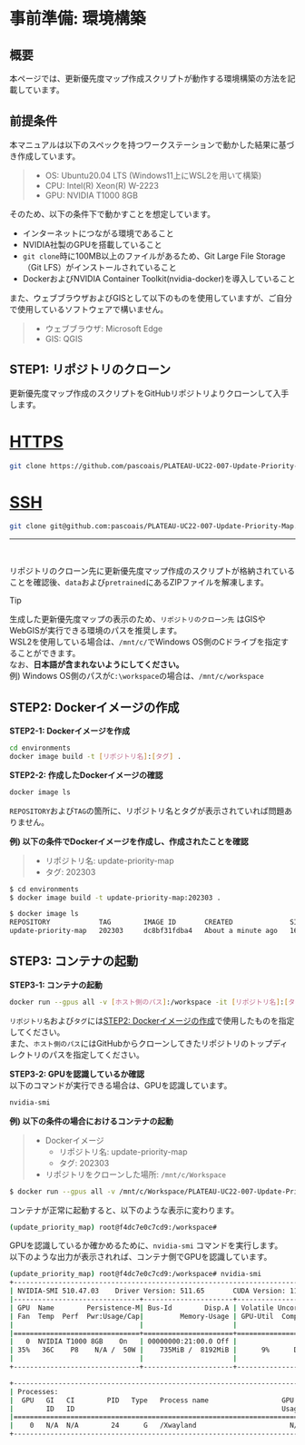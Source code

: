 # 事前準備: 環境構築

## 概要
本ページでは、更新優先度マップ作成スクリプトが動作する環境構築の方法を記載しています。  


## 前提条件
本マニュアルは以下のスペックを持つワークステーションで動かした結果に基づき作成しています。  

> - OS: Ubuntu20.04 LTS (Windows11上にWSL2を用いて構築)  
> - CPU: Intel(R) Xeon(R) W-2223  
> - GPU: NVIDIA T1000 8GB  

そのため、以下の条件下で動かすことを想定しています。  

- インターネットにつながる環境であること  
- NVIDIA社製のGPUを搭載していること  
- `git clone`時に100MB以上のファイルがあるため、Git Large File Storage（Git LFS）がインストールされていること  
- DockerおよびNVIDIA Container Toolkit(nvidia-docker)を導入していること  

また、ウェブブラウザおよびGISとして以下のものを使用していますが、ご自分で使用しているソフトウェアで構いません。  

> - ウェブブラウザ: Microsoft Edge
> - GIS: QGIS


## STEP1: リポジトリのクローン
更新優先度マップ作成のスクリプトをGitHubリポジトリよりクローンして入手します。


# [HTTPS](#tab/https)

```bash  
git clone https://github.com/pascoais/PLATEAU-UC22-007-Update-Priority-Map.git [リポジトリのクローン先]  
```  

# [SSH](#tab/ssh)

```bash  
git clone git@github.com:pascoais/PLATEAU-UC22-007-Update-Priority-Map.git [リポジトリのクローン先]  
```  

---

<br/>

リポジトリのクローン先に更新優先度マップ作成のスクリプトが格納されていることを確認後、`data`および`pretrained`にあるZIPファイルを解凍します。  

> [!TIP]  
> 生成した更新優先度マップの表示のため、`リポジトリのクローン先` はGISやWebGISが実行できる環境のパスを推奨します。  
> WSL2を使用している場合は、`/mnt/c/`でWindows OS側のCドライブを指定することができます。  
> なお、**日本語が含まれないようにしてください。**  
> 例) Windows OS側のパスが`C:\workspace`の場合は、`/mnt/c/workspace`  


## STEP2: Dockerイメージの作成

**STEP2-1: Dockerイメージを作成**  

```bash
cd environments
docker image build -t [リポジトリ名]:[タグ] .
```  

**STEP2-2: 作成したDockerイメージの確認**
```bash
docker image ls
```
`REPOSITORY`および`TAG`の箇所に、リポジトリ名とタグが表示されていれば問題ありません。  

**例) 以下の条件でDockerイメージを作成し、作成されたことを確認**  

> * リポジトリ名: update-priority-map
> * タグ: 202303

```bash
$ cd environments
$ docker image build -t update-priority-map:202303 .
```

```bash
$ docker image ls
REPOSITORY            TAG        IMAGE ID       CREATED              SIZE
update-priority-map   202303     dc8bf31fdba4   About a minute ago   16.7GB
```

## STEP3: コンテナの起動

**STEP3-1: コンテナの起動**

```bash
docker run --gpus all -v [ホスト側のパス]:/workspace -it [リポジトリ名]:[タグ] /bin/bash
```
`リポジトリ名`および`タグ`には[STEP2: Dockerイメージの作成](environment.md#step2-dockerイメージの作成)で使用したものを指定してください。  
また、`ホスト側のパス`にはGitHubからクローンしてきたリポジトリのトップディレクトリのパスを指定してください。  

**STEP3-2: GPUを認識しているか確認**  
以下のコマンドが実行できる場合は、GPUを認識しています。  

```bash
nvidia-smi
```


**例) 以下の条件の場合におけるコンテナの起動** 

> * Dockerイメージ
>     - リポジトリ名: update-priority-map
>     - タグ: 202303
> * リポジトリをクローンした場所: `/mnt/c/Workspace`

```bash
$ docker run --gpus all -v /mnt/c/Workspace/PLATEAU-UC22-007-Update-Priority-Map:/workspace -it update-priority-map:202303 /bin/bash
```

コンテナが正常に起動すると、以下のような表示に変わります。  

```bash
(update_priority_map) root@f4dc7e0c7cd9:/workspace#
```

GPUを認識しているか確かめるために、`nvidia-smi` コマンドを実行します。  
以下のような出力が表示されれば、コンテナ側でGPUを認識しています。
```bash
(update_priority_map) root@f4dc7e0c7cd9:/workspace# nvidia-smi
+-----------------------------------------------------------------------------+
| NVIDIA-SMI 510.47.03    Driver Version: 511.65       CUDA Version: 11.6     |
|-------------------------------+----------------------+----------------------+
| GPU  Name        Persistence-M| Bus-Id        Disp.A | Volatile Uncorr. ECC |
| Fan  Temp  Perf  Pwr:Usage/Cap|         Memory-Usage | GPU-Util  Compute M. |
|                               |                      |               MIG M. |
|===============================+======================+======================|
|   0  NVIDIA T1000 8GB    On   | 00000000:21:00.0 Off |                  N/A |
| 35%   36C    P8    N/A /  50W |    735MiB /  8192MiB |      9%      Default |
|                               |                      |                  N/A |
+-------------------------------+----------------------+----------------------+

+-----------------------------------------------------------------------------+
| Processes:                                                                  |
|  GPU   GI   CI        PID   Type   Process name                  GPU Memory |
|        ID   ID                                                   Usage      |
|=============================================================================|
|    0   N/A  N/A        24      G   /Xwayland                       N/A      |
+-----------------------------------------------------------------------------+
```

